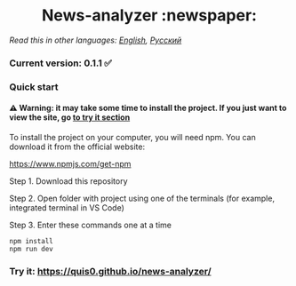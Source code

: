 <h1 align="center">News-analyzer :newspaper:</h1>

*Read this in other languages: [English](README.md), [Русский](README.ru.md)*

### Current version: 0.1.1 :white_check_mark:

### Quick start

#### :warning: Warning: it may take some time to install the project. If you just want to view the site, go [to try it section](#try-it-httpsquis0githubiosprint-11)
To install the project on your computer, you will need npm. You can download it from the official website:

https://www.npmjs.com/get-npm

Step 1. Download this repository

Step 2. Open folder with project using one of the terminals (for example, integrated terminal in VS Code)

Step 3. Enter these commands one at a time

```
npm install
npm run dev
```

### Try it: https://quis0.github.io/news-analyzer/
